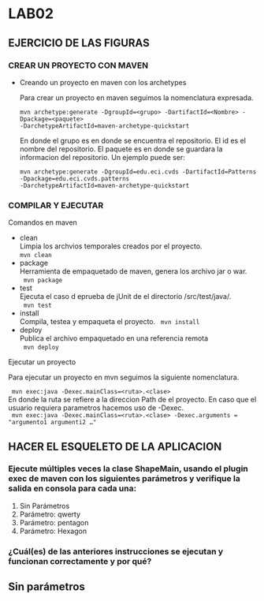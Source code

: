 # LAB02
## EJERCICIO DE LAS FIGURAS
### CREAR UN PROYECTO CON MAVEN
- Creando un proyecto en maven con los archetypes  
    
  Para crear un proyecto en maven seguimos la nomenclatura expresada.  
  ```  
  mvn archetype:generate -DgroupId=<grupo> -DartifactId=<Nombre> -Dpackage=<paquete>
  -DarchetypeArtifactId=maven-archetype-quickstart
  ```
  En donde el grupo es en donde se encuentra el repositorio. El id es el nombre del repositorio. El paquete es en donde se guardara la informacion del repositorio. Un ejemplo puede ser:
  ```
  mvn archetype:generate -DgroupId=edu.eci.cvds -DartifactId=Patterns -Dpackage=edu.eci.cvds.patterns   
  -DarchetypeArtifactId=maven-archetype-quickstart
  ```
### COMPILAR Y EJECUTAR
  Comandos en maven  
- clean  
  Limpia los archvios temporales creados por el proyecto.  
    ``` mvn clean ```
- package  
Herramienta de empaquetado de maven, genera los archivo jar o war.  
    ``` mvn package```
- test  
Ejecuta el caso d eprueba de jUnit de el directorio /src/test/java/.  
    ``` mvn test```
- install  
Compila, testea y empaqueta  el proyecto.
    ``` mvn install```
- deploy  
Publica el archivo empaquetado en una referencia remota    
    ``` mvn deploy```  

Ejecutar un proyecto  

  Para ejecutar un proyecto en mvn seguimos la siguiente nomenclatura.  
  
  ``` mvn exec:java -Dexec.mainClass=<ruta>.<clase>```  
  En donde la ruta se refiere a la direccion Path de el proyecto. 
  En caso que el usuario requiera parametros hacemos uso de -Dexec.  
  ``` mvn exec:java -Dexec.mainClass=<ruta>.<clase> -Dexec.arguments = "argumento1 argumenti2 …"```  
 

## HACER EL ESQUELETO DE LA APLICACION
### Ejecute múltiples veces la clase ShapeMain, usando el plugin exec de maven con los siguientes parámetros y verifique la salida en consola para cada una:
1. Sin Parámetros
2. Parámetro: qwerty
3. Parámetro: pentagon
4. Parámetro: Hexagon
### ¿Cuál(es) de las anteriores instrucciones se ejecutan y funcionan correctamente y por qué?

## Sin parámetros
 ### 
  
  
